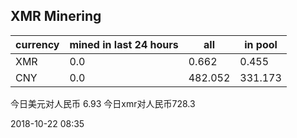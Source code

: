 ## XMR Minering

|currency|mined in last 24 hours|all|in pool|
|---|---|---|---|
|XMR|0.0|0.662|0.455|
|CNY|0.0|482.052|331.173|

今日美元对人民币 6.93	今日xmr对人民币728.3


2018-10-22 08:35